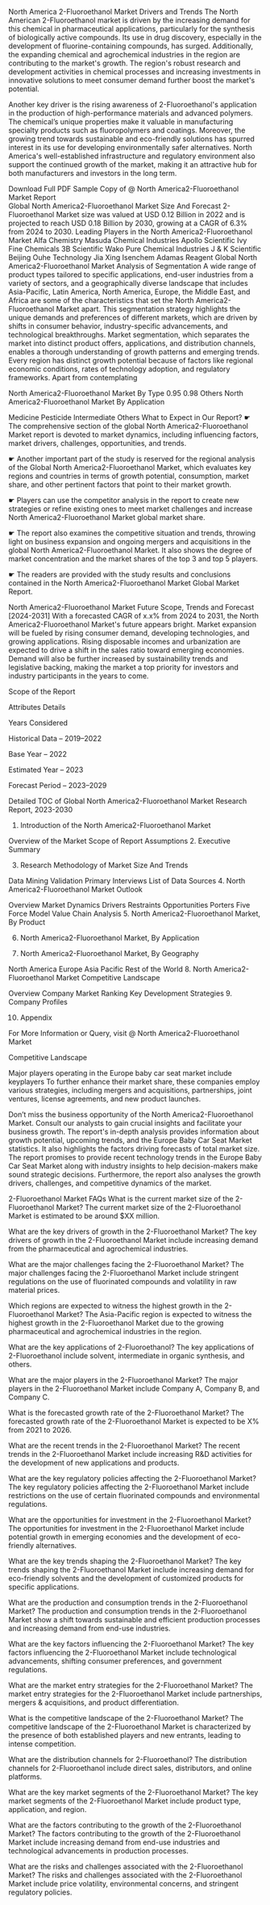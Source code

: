 North America 2-Fluoroethanol Market Drivers and Trends
The North American 2-Fluoroethanol market is driven by the increasing demand for this chemical in pharmaceutical applications, particularly for the synthesis of biologically active compounds. Its use in drug discovery, especially in the development of fluorine-containing compounds, has surged. Additionally, the expanding chemical and agrochemical industries in the region are contributing to the market's growth. The region's robust research and development activities in chemical processes and increasing investments in innovative solutions to meet consumer demand further boost the market's potential.

Another key driver is the rising awareness of 2-Fluoroethanol's application in the production of high-performance materials and advanced polymers. The chemical’s unique properties make it valuable in manufacturing specialty products such as fluoropolymers and coatings. Moreover, the growing trend towards sustainable and eco-friendly solutions has spurred interest in its use for developing environmentally safer alternatives. North America's well-established infrastructure and regulatory environment also support the continued growth of the market, making it an attractive hub for both manufacturers and investors in the long term.

Download Full PDF Sample Copy of @ North America2-Fluoroethanol Market Report  
Global North America2-Fluoroethanol Market Size And Forecast
2-Fluoroethanol Market size was valued at USD 0.12 Billion in 2022 and is projected to reach USD 0.18 Billion by 2030, growing at a CAGR of 6.3% from 2024 to 2030.
Leading Players in the North America2-Fluoroethanol Market
Alfa Chemistry
Masuda Chemical Industries
Apollo Scientific
Ivy Fine Chemicals
3B Scientific
Wako Pure Chemical Industries
J & K Scientific
Beijing Ouhe Technology
Jia Xing Isenchem
Adamas Reagent
Global North America2-Fluoroethanol Market Analysis of Segmentation
A wide range of product types tailored to specific applications, end-user industries from a variety of sectors, and a geographically diverse landscape that includes Asia-Pacific, Latin America, North America, Europe, the Middle East, and Africa are some of the characteristics that set the North America2-Fluoroethanol Market apart. This segmentation strategy highlights the unique demands and preferences of different markets, which are driven by shifts in consumer behavior, industry-specific advancements, and technological breakthroughs. Market segmentation, which separates the market into distinct product offers, applications, and distribution channels, enables a thorough understanding of growth patterns and emerging trends. Every region has distinct growth potential because of factors like regional economic conditions, rates of technology adoption, and regulatory frameworks. Apart from contemplating

North America2-Fluoroethanol Market By Type
0.95
0.98
Others
North America2-Fluoroethanol Market By Application

Medicine
Pesticide Intermediate
Others
What to Expect in Our Report?
☛ The comprehensive section of the global North America2-Fluoroethanol Market report is devoted to market dynamics, including influencing factors, market drivers, challenges, opportunities, and trends.

☛ Another important part of the study is reserved for the regional analysis of the Global North America2-Fluoroethanol Market, which evaluates key regions and countries in terms of growth potential, consumption, market share, and other pertinent factors that point to their market growth.

☛ Players can use the competitor analysis in the report to create new strategies or refine existing ones to meet market challenges and increase North America2-Fluoroethanol Market global market share.

☛ The report also examines the competitive situation and trends, throwing light on business expansion and ongoing mergers and acquisitions in the global North America2-Fluoroethanol Market. It also shows the degree of market concentration and the market shares of the top 3 and top 5 players.

☛ The readers are provided with the study results and conclusions contained in the North America2-Fluoroethanol Market Global Market Report.

North America2-Fluoroethanol Market Future Scope, Trends and Forecast [2024-2031]
With a forecasted CAGR of x.x% from 2024 to 2031, the North America2-Fluoroethanol Market's future appears bright. Market expansion will be fueled by rising consumer demand, developing technologies, and growing applications. Rising disposable incomes and urbanization are expected to drive a shift in the sales ratio toward emerging economies. Demand will also be further increased by sustainability trends and legislative backing, making the market a top priority for investors and industry participants in the years to come.

Scope of the Report

Attributes Details

Years Considered

Historical Data – 2019–2022

Base Year – 2022

Estimated Year – 2023

Forecast Period – 2023–2029

Detailed TOC of Global North America2-Fluoroethanol Market Research Report, 2023-2030
1. Introduction of the North America2-Fluoroethanol Market

Overview of the Market
Scope of Report
Assumptions
2. Executive Summary

3. Research Methodology of Market Size And Trends

Data Mining
Validation
Primary Interviews
List of Data Sources
4. North America2-Fluoroethanol Market Outlook

Overview
Market Dynamics
Drivers
Restraints
Opportunities
Porters Five Force Model
Value Chain Analysis
5. North America2-Fluoroethanol Market, By Product

6. North America2-Fluoroethanol Market, By Application

7. North America2-Fluoroethanol Market, By Geography

North America
Europe
Asia Pacific
Rest of the World
8. North America2-Fluoroethanol Market Competitive Landscape

Overview
Company Market Ranking
Key Development Strategies
9. Company Profiles

10. Appendix

For More Information or Query, visit @ North America2-Fluoroethanol Market

Competitive Landscape

Major players operating in the Europe baby car seat market include keyplayers To further enhance their market share, these companies employ various strategies, including mergers and acquisitions, partnerships, joint ventures, license agreements, and new product launches.

Don’t miss the business opportunity of the North America2-Fluoroethanol Market. Consult our analysts to gain crucial insights and facilitate your business growth.
The report's in-depth analysis provides information about growth potential, upcoming trends, and the Europe Baby Car Seat Market statistics. It also highlights the factors driving forecasts of total market size. The report promises to provide recent technology trends in the Europe Baby Car Seat Market along with industry insights to help decision-makers make sound strategic decisions. Furthermore, the report also analyses the growth drivers, challenges, and competitive dynamics of the market.

2-Fluoroethanol Market FAQs
What is the current market size of the 2-Fluoroethanol Market?
The current market size of the 2-Fluoroethanol Market is estimated to be around $XX million.

What are the key drivers of growth in the 2-Fluoroethanol Market?
The key drivers of growth in the 2-Fluoroethanol Market include increasing demand from the pharmaceutical and agrochemical industries.

What are the major challenges facing the 2-Fluoroethanol Market?
The major challenges facing the 2-Fluoroethanol Market include stringent regulations on the use of fluorinated compounds and volatility in raw material prices.

Which regions are expected to witness the highest growth in the 2-Fluoroethanol Market?
The Asia-Pacific region is expected to witness the highest growth in the 2-Fluoroethanol Market due to the growing pharmaceutical and agrochemical industries in the region.

What are the key applications of 2-Fluoroethanol?
The key applications of 2-Fluoroethanol include solvent, intermediate in organic synthesis, and others.

What are the major players in the 2-Fluoroethanol Market?
The major players in the 2-Fluoroethanol Market include Company A, Company B, and Company C.

What is the forecasted growth rate of the 2-Fluoroethanol Market?
The forecasted growth rate of the 2-Fluoroethanol Market is expected to be X% from 2021 to 2026.

What are the recent trends in the 2-Fluoroethanol Market?
The recent trends in the 2-Fluoroethanol Market include increasing R&D activities for the development of new applications and products.

What are the key regulatory policies affecting the 2-Fluoroethanol Market?
The key regulatory policies affecting the 2-Fluoroethanol Market include restrictions on the use of certain fluorinated compounds and environmental regulations.

What are the opportunities for investment in the 2-Fluoroethanol Market?
The opportunities for investment in the 2-Fluoroethanol Market include potential growth in emerging economies and the development of eco-friendly alternatives.

What are the key trends shaping the 2-Fluoroethanol Market?
The key trends shaping the 2-Fluoroethanol Market include increasing demand for eco-friendly solvents and the development of customized products for specific applications.

What are the production and consumption trends in the 2-Fluoroethanol Market?
The production and consumption trends in the 2-Fluoroethanol Market show a shift towards sustainable and efficient production processes and increasing demand from end-use industries.

What are the key factors influencing the 2-Fluoroethanol Market?
The key factors influencing the 2-Fluoroethanol Market include technological advancements, shifting consumer preferences, and government regulations.

What are the market entry strategies for the 2-Fluoroethanol Market?
The market entry strategies for the 2-Fluoroethanol Market include partnerships, mergers & acquisitions, and product differentiation.

What is the competitive landscape of the 2-Fluoroethanol Market?
The competitive landscape of the 2-Fluoroethanol Market is characterized by the presence of both established players and new entrants, leading to intense competition.

What are the distribution channels for 2-Fluoroethanol?
The distribution channels for 2-Fluoroethanol include direct sales, distributors, and online platforms.

What are the key market segments of the 2-Fluoroethanol Market?
The key market segments of the 2-Fluoroethanol Market include product type, application, and region.

What are the factors contributing to the growth of the 2-Fluoroethanol Market?
The factors contributing to the growth of the 2-Fluoroethanol Market include increasing demand from end-use industries and technological advancements in production processes.

What are the risks and challenges associated with the 2-Fluoroethanol Market?
The risks and challenges associated with the 2-Fluoroethanol Market include price volatility, environmental concerns, and stringent regulatory policies.
